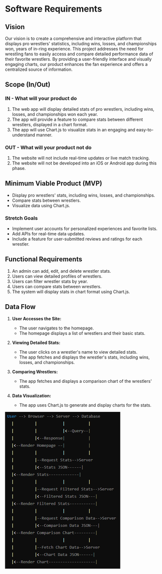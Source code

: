 # Software Requirements

## Vision
Our vision is to create a comprehensive and interactive platform that displays pro wrestlers' statistics, including wins, losses, and championships won, years of in-ring experience. This project addresses the need for wrestling fans to easily access and compare detailed performance data of their favorite wrestlers. By providing a user-friendly interface and visually engaging charts, our product enhances the fan experience and offers a centralized source of information.

## Scope (In/Out)
### IN - What will your product do
1. The web app will display detailed stats of pro wrestlers, including wins, losses, and championships won each year.
3. The app will provide a feature to compare stats between different wrestlers, displayed in a chart format.
5. The app will use Chart.js to visualize stats in an engaging and easy-to-understand manner.

### OUT - What will your product not do
1. The website will not include real-time updates or live match tracking.
2. The website will not be developed into an iOS or Android app during this phase.

## Minimum Viable Product (MVP)
- Display pro wrestlers' stats, including wins, losses, and championships.
- Compare stats between wrestlers.
- Visualize data using Chart.js.

### Stretch Goals
- Implement user accounts for personalized experiences and favorite lists.
- Add APIs for real-time data updates.
- Include a feature for user-submitted reviews and ratings for each wrestler.

## Functional Requirements
1. An admin can add, edit, and delete wrestler stats.
2. Users can view detailed profiles of wrestlers.
3. Users can filter wrestler stats by year.
4. Users can compare stats between wrestlers.
5. The system will display stats in chart format using Chart.js.

## Data Flow
1. **User Accesses the Site:**
   - The user navigates to the homepage.
   - The homepage displays a list of wrestlers and their basic stats.
   
2. **Viewing Detailed Stats:**
   - The user clicks on a wrestler's name to view detailed stats.
   - The app fetches and displays the wrestler's stats, including wins, losses, and championships.

3. **Comparing Wrestlers:**
   - The app fetches and displays a comparison chart of the wrestlers' stats.

4. **Data Visualization:**
   - The app uses Chart.js to generate and display charts for the stats.

![Data Flow Diagram](https://raw.githubusercontent.com/Jnez405/201-project/main/img/DataFlow.png)

